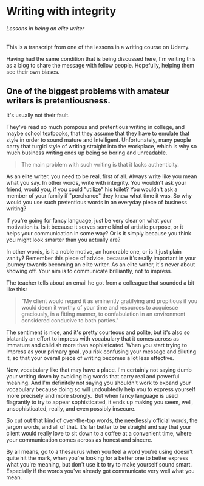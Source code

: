 # Writing with integrity
###### Lessons in being an elite writer


This is a transcript from one of the lessons in a writing course on Udemy.

Having had the same condition that is being discussed here, I'm writing this as a blog to share the message with fellow people. Hopefully, helping them see their own biases.

## One of the biggest problems with amateur writers is **pretentiousness.** 

It's usually not their fault. 

They've read so much pompous and pretentious writing in college, and maybe school textbooks, that they assume that they have to emulate that style in order to sound mature and Intelligent. Unfortunately, many people carry that turgid style of writing straight into the workplace, which is why so much business writing ends up being so boring and unreadable.

> The main problem with such writing is that it lacks authenticity.

As an elite writer, you need to be real, first of all. Always write like you mean what you say. In other words, write with integrity. You wouldn't ask your friend, would you, if you could "utilize" his toilet? You wouldn't ask a member of your family if "perchance" they knew what time it was. So why would you use such pretentious words in an everyday piece of business writing? 

If you're going for fancy language, just be very clear on what your motivation is. Is it because it serves some kind of artistic purpose, or it helps your communication in some way? Or is it simply because you think you might look smarter than you actually are? 

In other words, is it a noble motive, an honorable one, or is it just plain vanity? Remember this piece of advice, because it's really important in your journey towards becoming an elite writer. As an elite writer, it's never about showing off. Your aim is to communicate brilliantly, not to impress. 

The teacher tells about an email he got from a colleague that sounded a bit like this: 

> "My client would regard it as eminently gratifying and propitious if you would deem it worthy of your time and resources to acquiesce graciously, in a fitting manner, to confabulation in an environment considered conducive to both parties."

The sentiment is nice, and it's pretty courteous and polite, but it's also so blatantly an effort to impress with vocabulary that it comes across as immature and childish more than sophisticated. When you start trying to impress as your primary goal, you risk confusing your message and diluting it, so that your overall piece of writing becomes a lot less effective. 

Now, vocabulary like that may have a place. I'm certainly not saying dumb your writing down by avoiding big words that carry real and powerful meaning. And I'm definitely not saying you shouldn't work to expand your vocabulary because doing so will undoubtedly help you to express yourself more precisely and more strongly. 
But when fancy language is used flagrantly to try to appear sophisticated, it ends up making you seem, well, unsophisticated, really, and even possibly insecure. 

So cut out that kind of over-the-top words, the needlessly official words, the jargon words, and all of that. It's far better to be straight and say that your client would really love to sit down to a coffee at a convenient time, where your communication comes across as honest and sincere. 

By all means, go to a thesaurus when you feel a word you're using doesn't quite hit the mark, when you're looking for a better one to better express what you're meaning, but don't use it to try to make yourself sound smart. Especially if the words you've already got communicate very well what you mean.
